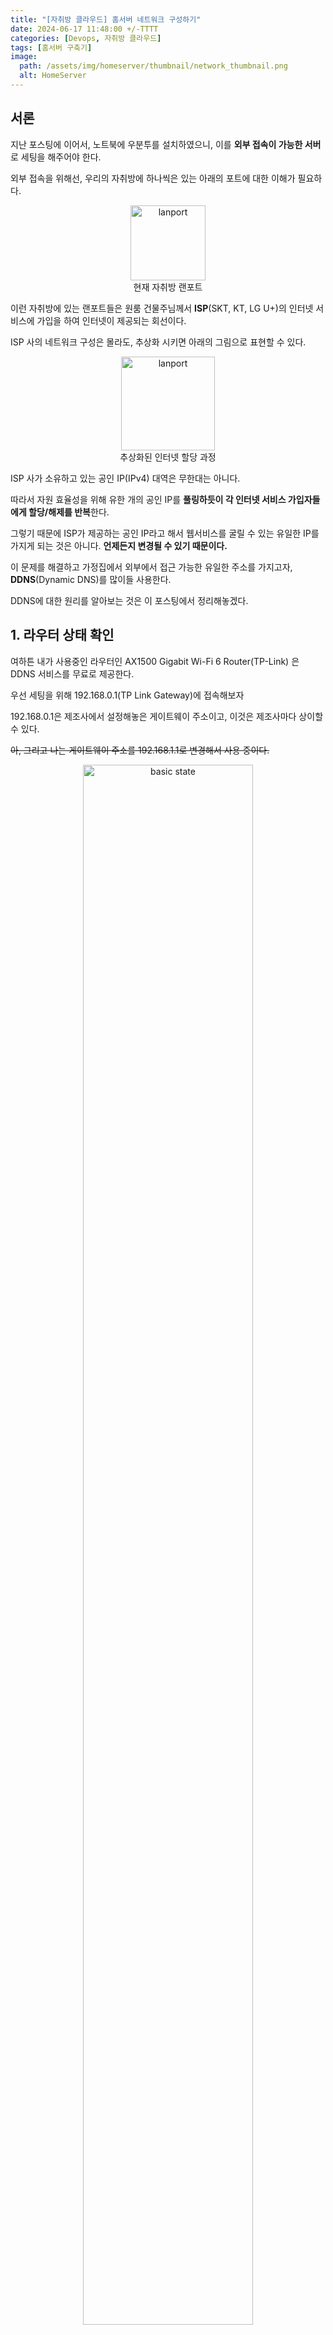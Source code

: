 ```yaml
---
title: "[자취방 클라우드] 홈서버 네트워크 구성하기"
date: 2024-06-17 11:48:00 +/-TTTT
categories: [Devops, 자취방 클라우드]
tags: [홈서버 구축기]
image:
  path: /assets/img/homeserver/thumbnail/network_thumbnail.png
  alt: HomeServer
---
```


## 서론

지난 포스팅에 이어서, 노트북에 우분투를 설치하였으니, 이를 **외부 접속이 가능한 서버**로 세팅을 해주어야 한다.

외부 접속을 위해선, 우리의 자취방에 하나씩은 있는 아래의 포트에 대한 이해가 필요하다.

<figure align="center">
<img src="../assets/img/homeserver/lanport.jpeg" width="120" alt="lanport">
<figcaption>현재 자취방 랜포트</figcaption>
</figure>

이런 자취방에 있는 랜포트들은 원룸 건물주님께서 **ISP**(SKT, KT, LG U+)의 인터넷 서비스에 가입을 하여 인터넷이 제공되는 회선이다.

ISP 사의 네트워크 구성은 몰라도, 추상화 시키면 아래의 그림으로 표현할 수 있다.

<figure align="center">
<img src="../assets/img/homeserver/ispnetwork.png" width="150" alt="lanport">
<figcaption>추상화된 인터넷 할당 과정</figcaption>
</figure>

ISP 사가 소유하고 있는 공인 IP(IPv4) 대역은 무한대는 아니다. 

따라서 자원 효율성을 위해 유한 개의 공인 IP를 **풀링하듯이 각 인터넷 서비스 가입자들에게 할당/해제를 반복**한다.

그렇기 때문에 ISP가 제공하는 공인 IP라고 해서 웹서비스를 굴릴 수 있는 유일한 IP를 가지게 되는 것은 아니다. **언제든지 변경될 수 있기 때문이다.** 

이 문제를 해결하고 가정집에서 외부에서 접근 가능한 유일한 주소를 가지고자, **DDNS**(Dynamic DNS)를 많이들 사용한다.

DDNS에 대한 원리를 알아보는 것은 이 포스팅에서 정리해놓겠다.

## 1. 라우터 상태 확인

여하튼 내가 사용중인 라우터인 AX1500 Gigabit Wi-Fi 6 Router(TP-Link) 은 DDNS 서비스를 무료로 제공한다.

우선 세팅을 위해 192.168.0.1(TP Link Gateway)에 접속해보자

192.168.0.1은 제조사에서 설정해놓은 게이트웨이 주소이고, 이것은 제조사마다 상이할 수 있다.

~~아, 그리고 나는 게이트웨이 주소를 192.168.1.1로 변경해서 사용 중이다.~~

<figure align="center">
<img src="../assets/img/homeserver/tplinkstate.png" width="80%" alt="basic state">
<figcaption>라우터 게이트웨이 기본 상태</figcaption>
</figure>

위 처럼 58.xx 대역의 공인 IP가 할당되어 있는데, 그 위를 보면 동적 IP 라고 나와있는 것을 볼 수 있다. 

서론에서 말했듯이, 언제든 변할 수 있다는 의미이다.

## 2. DDNS 설정

DDNS 설정을 위해 위 사진에서의 동적 DNS 탭을 클릭하여 들어간다. 

TP-Link 사의 DDNS 서비스를 무료로 이용하기 위해선 **회원가입**이 필요하며, 회원가입을 마치면 다음과 같은 화면이 나온다.

<figure align="center">
<img src="../assets/img/homeserver/ddnssetting.png" width="80%" alt="ddns">
<figcaption>동적 DNS 설정</figcaption>
</figure>

나는 이미 등록해놓은 상태라서 이런식으로 뜨지만, 

우측 상단의 등록버튼을 누르면 tplinkdns.com의 서브 도메인을 지정하여 등록할 수 있다.

이로써 xxxx.tplinkdns.com으로 접속 시 DDNS 서비스가 자취방 라우터의 게이트웨이로 포워딩을 해줄 것이다!

## 3. 노트북 서버에 내부 고정 IP 할당

<figure align="center">
<img src="../assets/img/homeserver/innernetwork.png" width="80%" alt="innernetwork">
<figcaption>동적 DNS 설정</figcaption>
</figure>

대다수의 와이파이 공유기는 연결된 디바이스들에 내부 IP를 할당하여, 인터넷 서비스를 제공한다.

마치 **ISP가 자취방에 유동 공인 IP를 할당하듯이**, 자취방 내부 공유기도 디바이스에 같은 방식으로 유동 내부 IP를 일정 시간 임대해주고, 해제하는 방식으로 작동한다.

이 방식을 **DHCP**라고 한다.

<figure align="center">
<img src="../assets/img/homeserver/dhcpclients.png" width="80%" alt="dhcpclients">
<figcaption>내 라우터의 DHCP 클라이언트 리스트</figcaption>
</figure>

하지만 서버로써 언제든지 외부에서 접근을 하기 위해서는, 내부적으로도 고정된 주소가 있어야 외부 트래픽을 정상적으로 포워딩해줄 수 있다.

<figure align="center">
<img src="../assets/img/homeserver/inneraddressfix.png" width="80%" alt="inneraddressfix">
<figcaption>내 라우터의 DHCP 클라이언트 리스트</figcaption>
</figure>

그래서 위처럼 192.168.1.145를 내 노트북 서버에 고정을 시켜주었다.

## 4. NAT 포트포워딩

자 이제 외부에서 게이트웨이로 접근할 수 있는 DNS 주소를 얻었고,

내부적으로도 노트북 서버의 주소를 192.168.1.145로 고정해주었다.

그렇다면 외부에서 접속이 필요할 때, 게이트웨이에서 노트북 서버의 특정 포트를 찾을 수 있어야 할 것이다.

그래서 NAT 포트포워딩이 필요하다.

<figure align="center">
<img src="../assets/img/homeserver/natportforwarding.png" width="80%" alt="natportforwarding">
<figcaption>트래픽 이동 과정</figcaption>
</figure>

예를 들어, 내가 집 밖의 카페에서 내 노트북 서버의 SSHD 프로세스(22번 포트)로 접근하고 싶다면, xxxx.tplinkdns.com:22 로 접속하면 된다. 

그러면 ddns 서비스에 의해 **A 레코드인 유동 공인 IP**를 찾고, **NAT에 의해 해당 유동 공인 IP는 로컬 내부 IP 주소를 찾게 될 것**이다.

그리고 최종적으로는 라우터에 설정되어 있는 포트포워딩 규칙에 따라 **특정 내부 IP의 특정 포트로 트래픽이 포워딩**된다.

<figure align="center">
<img src="../assets/img/homeserver/portforwarding.png" width="80%" alt="natportforwarding">
<figcaption>포트포워딩 구성</figcaption>
</figure>

나는 위처럼 192.168.1.145(내 노트북)에 대응되는 유동 IP의 특정 포트로 접속 시, 노트북 내의 특정포트로 찾아가는 형태로 구성하였다.

## 마치며

<figure align="center">
<img src="../assets/img/homeserver/thumbnail/laptop_thumbnail.jpeg" width="80%" alt="laptop_thumbnail">
<figcaption>완성된 노트북 서버</figcaption>
</figure>

이로써 나는 어디서든 노트북에 접근할 수 있으며, 노트북을 서버처럼 이용할 수 있게되었다.

추가적으로, xxxx.tplinkdns.com 으로 매번 접속하기엔 손에 익지도 않고, 도메인 이름이 맘에 들지 않아서

가비아에서 나만의 도메인을 사서 CNAME 레코드에 xxxx.tplinkdns.com 주소를 매핑해주었다.

이제 해당 도메인을 이용해서 나만의 웹 서비스를 온프레미스에 띄울 생각을 하니 벌써 심장이 뛴다...!!




